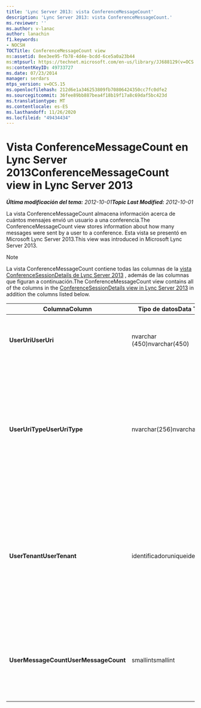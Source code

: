 ```yaml
---
title: 'Lync Server 2013: vista ConferenceMessageCount'
description: 'Lync Server 2013: vista ConferenceMessageCount.'
ms.reviewer: ''
ms.author: v-lanac
author: lanachin
f1.keywords:
- NOCSH
TOCTitle: ConferenceMessageCount view
ms:assetid: 8ee3ee95-fb78-4d4e-bcdd-6ce5a0a23b44
ms:mtpsurl: https://technet.microsoft.com/en-us/library/JJ688129(v=OCS.15)
ms:contentKeyID: 49733727
ms.date: 07/23/2014
manager: serdars
mtps_version: v=OCS.15
ms.openlocfilehash: 212d6e1a346253809fb70806424350cc7fc0dfe2
ms.sourcegitcommit: 36fee89bb887bea4f18b19f17a8c69daf5bc423d
ms.translationtype: MT
ms.contentlocale: es-ES
ms.lasthandoff: 11/26/2020
ms.locfileid: "49434434"
---
```

# <a name="conferencemessagecount-view-in-lync-server-2013"></a><span data-ttu-id="858ee-103">Vista ConferenceMessageCount en Lync Server 2013</span><span class="sxs-lookup"><span data-stu-id="858ee-103">ConferenceMessageCount view in Lync Server 2013</span></span>

<div data-xmlns="http://www.w3.org/1999/xhtml">

<div class="topic" data-xmlns="http://www.w3.org/1999/xhtml" data-msxsl="urn:schemas-microsoft-com:xslt" data-cs="https://msdn.microsoft.com/">

<div data-asp="https://msdn2.microsoft.com/asp">



</div>

<div id="mainSection">

<div id="mainBody"><span data-ttu-id="858ee-104">

<span> </span></span><span class="sxs-lookup"><span data-stu-id="858ee-104">

<span> </span></span></span>

<span data-ttu-id="858ee-105">_**Última modificación del tema:** 2012-10-01_</span><span class="sxs-lookup"><span data-stu-id="858ee-105">_**Topic Last Modified:** 2012-10-01_</span></span>

<span data-ttu-id="858ee-106">La vista ConferenceMessageCount almacena información acerca de cuántos mensajes envió un usuario a una conferencia.</span><span class="sxs-lookup"><span data-stu-id="858ee-106">The ConferenceMessageCount view stores information about how many messages were sent by a user to a conference.</span></span> <span data-ttu-id="858ee-107">Esta vista se presentó en Microsoft Lync Server 2013.</span><span class="sxs-lookup"><span data-stu-id="858ee-107">This view was introduced in Microsoft Lync Server 2013.</span></span>

<div>


> [!NOTE]  
> <span data-ttu-id="858ee-108">La vista ConferenceMessageCount contiene todas las columnas de la <A href="lync-server-2013-conferencesessiondetails-view.md">vista ConferenceSessionDetails de Lync Server 2013</A> , además de las columnas que figuran a continuación.</span><span class="sxs-lookup"><span data-stu-id="858ee-108">The ConferenceMessageCount view contains all of the columns in the <A href="lync-server-2013-conferencesessiondetails-view.md">ConferenceSessionDetails view in Lync Server 2013</A> in addition the columns listed below.</span></span>



</div>


<table>
<colgroup>
<col style="width: 33%" />
<col style="width: 33%" />
<col style="width: 33%" />
</colgroup>
<thead>
<tr class="header">
<th><span data-ttu-id="858ee-109">Columna</span><span class="sxs-lookup"><span data-stu-id="858ee-109">Column</span></span></th>
<th><span data-ttu-id="858ee-110">Tipo de datos</span><span class="sxs-lookup"><span data-stu-id="858ee-110">Data Type</span></span></th>
<th><span data-ttu-id="858ee-111">Detalles</span><span class="sxs-lookup"><span data-stu-id="858ee-111">Details</span></span></th>
</tr>
</thead>
<tbody>
<tr class="odd">
<td><p><span data-ttu-id="858ee-112"><strong>UserUri</strong></span><span class="sxs-lookup"><span data-stu-id="858ee-112"><strong>UserUri</strong></span></span></p></td>
<td><p><span data-ttu-id="858ee-113">nvarchar (450)</span><span class="sxs-lookup"><span data-stu-id="858ee-113">nvarchar(450)</span></span></p></td>
<td><p><span data-ttu-id="858ee-114">Identificador URI del usuario que envió el mensaje.</span><span class="sxs-lookup"><span data-stu-id="858ee-114">URI of the user who sent the message.</span></span></p></td>
</tr>
<tr class="even">
<td><p><span data-ttu-id="858ee-115"><strong>UserUriType</strong></span><span class="sxs-lookup"><span data-stu-id="858ee-115"><strong>UserUriType</strong></span></span></p></td>
<td><p><span data-ttu-id="858ee-116">nvarchar(256)</span><span class="sxs-lookup"><span data-stu-id="858ee-116">nvarchar(256)</span></span></p></td>
<td><p><span data-ttu-id="858ee-117">Tipo de URI del usuario que envió los mensajes.</span><span class="sxs-lookup"><span data-stu-id="858ee-117">Type of URI of the user who sent the messages.</span></span> <span data-ttu-id="858ee-118">Para obtener más información, consulte la <a href="lync-server-2013-uritypes-table.md">tabla UriTypes en Lync Server 2013</a> .</span><span class="sxs-lookup"><span data-stu-id="858ee-118">See the <a href="lync-server-2013-uritypes-table.md">UriTypes table in Lync Server 2013</a> for more information.</span></span></p></td>
</tr>
<tr class="odd">
<td><p><span data-ttu-id="858ee-119"><strong>UserTenant</strong></span><span class="sxs-lookup"><span data-stu-id="858ee-119"><strong>UserTenant</strong></span></span></p></td>
<td><p><span data-ttu-id="858ee-120">identificador</span><span class="sxs-lookup"><span data-stu-id="858ee-120">uniqueidentifier</span></span></p></td>
<td><p><span data-ttu-id="858ee-121">Espacio empresarial del usuario que envió los mensajes.</span><span class="sxs-lookup"><span data-stu-id="858ee-121">Tenant of user who sent the messages.</span></span> <span data-ttu-id="858ee-122">Para obtener más información, consulte la <a href="lync-server-2013-tenants-table.md">tabla de inquilinos de Lync Server 2013</a> .</span><span class="sxs-lookup"><span data-stu-id="858ee-122">See the <a href="lync-server-2013-tenants-table.md">Tenants table in Lync Server 2013</a> for more information.</span></span></p></td>
</tr>
<tr class="even">
<td><p><span data-ttu-id="858ee-123"><strong>UserMessageCount</strong></span><span class="sxs-lookup"><span data-stu-id="858ee-123"><strong>UserMessageCount</strong></span></span></p></td>
<td><p><span data-ttu-id="858ee-124">smallint</span><span class="sxs-lookup"><span data-stu-id="858ee-124">smallint</span></span></p></td>
<td><p><span data-ttu-id="858ee-125">Número de mensajes enviados por el usuario durante la sesión de conferencia.</span><span class="sxs-lookup"><span data-stu-id="858ee-125">Number of messages sent by the user during the conference session.</span></span></p></td>
</tr>
</tbody>
</table><span data-ttu-id="858ee-126">


</div>

<span> </span>

</div>

</div>

</span><span class="sxs-lookup"><span data-stu-id="858ee-126">


</div>

<span> </span>

</div>

</div>

</span></span></div>

